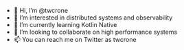 - 👋 Hi, I’m @twcrone
- 👀 I’m interested in distributed systems and observability
- 🌱 I’m currently learning Kotlin Native
- 💞️ I’m looking to collaborate on high performance systems
- 📫 You can reach me on Twitter as twcrone
